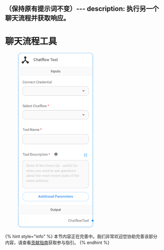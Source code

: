 （保持原有提示词不变）---
description: 执行另一个聊天流程并获取响应。
---

# 聊天流程工具

<figure><img src="../../../.gitbook/assets/image (26).png" alt="" width="248"><figcaption></figcaption></figure>

{% hint style="info" %}
本节内容正在完善中。我们非常欢迎您协助完善该部分内容，请查看[贡献指南](../../../contributing/)获取参与指引。
{% endhint %}